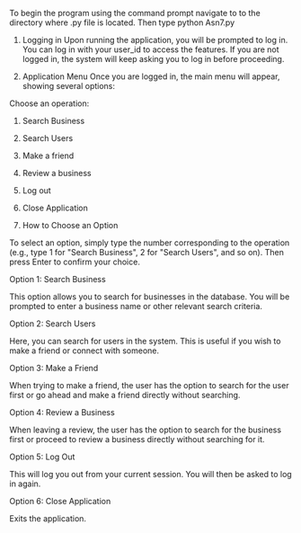 To begin the program using the command prompt navigate to to the directory where .py file is located. Then type python Asn7.py

1. Logging in
Upon running the application, you will be prompted to log in. You can log in with your user_id to access the features. If you are not logged in, the system will keep asking you to log in before proceeding.

2. Application Menu
Once you are logged in, the main menu will appear, showing several options:

Choose an operation:
1. Search Business
2. Search Users
3. Make a friend
4. Review a business
5. Log out
6. Close Application

3. How to Choose an Option

To select an option, simply type the number corresponding to the operation (e.g., type 1 for "Search Business", 2 for "Search Users", and so on). Then press Enter to confirm your choice.

Option 1: Search Business

This option allows you to search for businesses in the database. You will be prompted to enter a business name or other relevant search criteria.

Option 2: Search Users

Here, you can search for users in the system. This is useful if you wish to make a friend or connect with someone.

Option 3: Make a Friend

When trying to make a friend, the user has the option to search for the user first or go ahead and make a friend directly without searching.

Option 4: Review a Business

When leaving a review, the user has the option to search for the business first or proceed to review a business directly without searching for it.

Option 5: Log Out

This will log you out from your current session. You will then be asked to log in again.

Option 6: Close Application

Exits the application.
